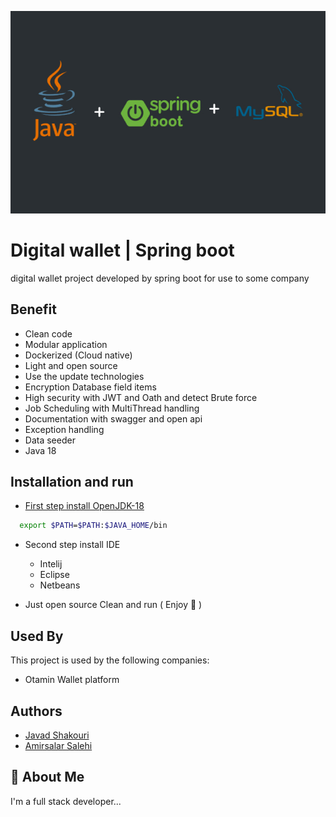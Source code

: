 
![Logo](./digital-wallet-background.jpg)


# Digital wallet | Spring boot

digital wallet project developed by spring boot for use to some company



## Benefit

- Clean code
- Modular application
- Dockerized (Cloud native)
- Light and open source
- Use the update technologies
- Encryption Database field items
- High security with JWT and Oath and detect Brute force
- Job Scheduling with MultiThread handling
- Documentation with swagger and open api
- Exception handling
- Data seeder
- Java 18

## Installation and run

- [First step install OpenJDK-18](https://jdk.java.net/18/)

```bash
  export $PATH=$PATH:$JAVA_HOME/bin
```

- Second step install IDE

    - Intelij
    - Eclipse
    - Netbeans

- Just open source Clean and run ( Enjoy 🚀 )

## Used By

This project is used by the following companies:

- Otamin Wallet platform


## Authors

- [Javad Shakouri](https://www.github.com/jashakouri)
- [Amirsalar Salehi](https://www.github.com/amirsalarsalehi)
## 🚀 About Me
I'm a full stack developer...

